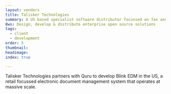```yaml
---
layout: vendors
title: Talisker Technologies
summary: A US based specialist software distributor focussed on fax and document archive.
8ws: Design, develop & distribute enterprise open source solutions
tags:
  - client
  - development
order: 5
thumbnail:
headimage:
index: true

---
```


Talisker Technologies partners with Quru to develop Blink EDM in the US, a retail focussed electronic document management system that operates at massive scale.
